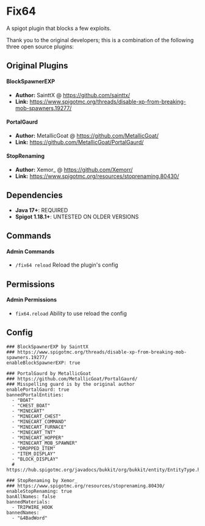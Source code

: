 # Fix64  
A spigot plugin that blocks a few exploits.

Thank you to the original developers; this is a combination of the following three open source plugins:

## Original Plugins
#### BlockSpawnerEXP  
- **Author:** SainttX @ https://github.com/sainttx/  
- **Link:** https://www.spigotmc.org/threads/disable-xp-from-breaking-mob-spawners.19277/
  
#### PortalGaurd  
- **Author:** MetallicGoat @ https://github.com/MetallicGoat/  
- **Link:** https://github.com/MetallicGoat/PortalGaurd/
  
#### StopRenaming  
- **Author:** Xemor_ @ https://github.com/Xemorr/  
- **Link:** https://www.spigotmc.org/resources/stoprenaming.80430/

## Dependencies
- **Java 17+**: REQUIRED
- **Spigot 1.18.1+**: UNTESTED ON OLDER VERSIONS

## Commands
#### Admin Commands
- `/fix64 reload` Reload the plugin's config

## Permissions
#### Admin Permissions
- `fix64.reload` Ability to use reload the config

## Config
```
### BlockSpawnerEXP by SainttX
### https://www.spigotmc.org/threads/disable-xp-from-breaking-mob-spawners.19277/
enableBlockSpawnerEXP: true

### PortalGaurd by MetallicGoat
### https://github.com/MetallicGoat/PortalGaurd/
### Misspelling guard is by the original author
enablePortalGaurd: true
bannedPortalEntities:
  - "BOAT"
  - "CHEST_BOAT"
  - "MINECART"
  - "MINECART_CHEST"
  - "MINECART_COMMAND"
  - "MINECART_FURNACE"
  - "MINECART_TNT"
  - "MINECART_HOPPER"
  - "MINECART_MOB_SPAWNER"
  - "DROPPED_ITEM"
  - "ITEM_DISPLAY"
  - "BLOCK_DISPLAY"
  # https://hub.spigotmc.org/javadocs/bukkit/org/bukkit/entity/EntityType.html

### StopRenaming by Xemor_
### https://www.spigotmc.org/resources/stoprenaming.80430/
enableStopRenaming: true
banAllNames: false
bannedMaterials:
  - TRIPWIRE_HOOK
bannedNames:
  - "&4BadWord"
```
